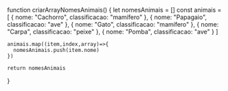 function criarArrayNomesAnimais() {
    let nomesAnimais = []
    const animais = [
      { nome: "Cachorro", classificacao: "mamífero" },
      { nome: "Papagaio", classificacao: "ave" },
      { nome: "Gato", classificacao: "mamífero" },
      { nome: "Carpa", classificacao: "peixe" },
      { nome: "Pomba", classificacao: "ave" }
    ]
    
    animais.map((item,index,array)=>{
      nomesAnimais.push(item.nome)
    })
    
    return nomesAnimais
}